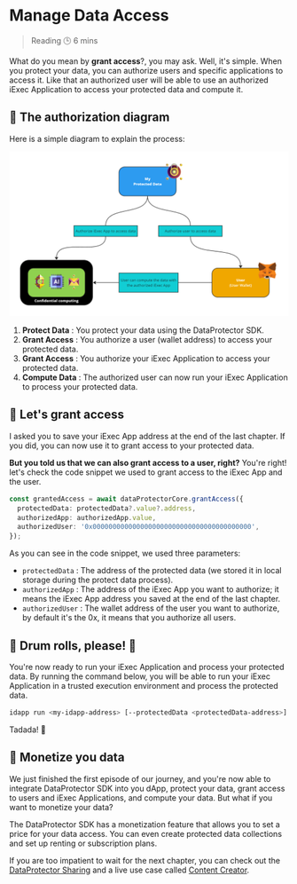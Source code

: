 <script setup>
import GrantAccess from '../../components/GrantAccess.vue';
</script>

# Manage Data Access

> Reading 🕒 6 mins

What do you mean by **grant access**?, you may ask. Well, it's simple. When you
protect your data, you can authorize users and specific applications to access
it. Like that an authorized user will be able to use an authorized iExec
Application to access your protected data and compute it.

## 🧩 The authorization diagram

Here is a simple diagram to explain the process:

![alt text](/assets/hello-world/process.png)

1. **Protect Data** : You protect your data using the DataProtector SDK.
2. **Grant Access** : You authorize a user (wallet address) to access your
   protected data.
3. **Grant Access** : You authorize your iExec Application to access your
   protected data.
4. **Compute Data** : The authorized user can now run your iExec Application to
   process your protected data.

## 🧩 Let's grant access

I asked you to save your iExec App address at the end of the last chapter. If
you did, you can now use it to grant access to your protected data.

<GrantAccess />

**But you told us that we can also grant access to a user, right?** You're
right! let's check the code snippet we used to grant access to the iExec App and
the user.

```typescript
const grantedAccess = await dataProtectorCore.grantAccess({
  protectedData: protectedData?.value?.address,
  authorizedApp: authorizedApp.value,
  authorizedUser: '0x0000000000000000000000000000000000000000',
});
```

As you can see in the code snippet, we used three parameters:

- `protectedData` : The address of the protected data (we stored it in local
  storage during the protect data process).
- `authorizedApp` : The address of the iExec App you want to authorize; it means
  the iExec App address you saved at the end of the last chapter.
- `authorizedUser` : The wallet address of the user you want to authorize, by
  default it's the 0x, it means that you authorize all users.

## 🧩 Drum rolls, please! 🥁

You're now ready to run your iExec Application and process your protected data.
By running the command below, you will be able to run your iExec Application in
a trusted execution environment and process the protected data.

```sh
idapp run <my-idapp-address> [--protectedData <protectedData-address>] [--debug | --prod]
```

Tadada! 🎉

## 🧩 Monetize you data

We just finished the first episode of our journey, and you're now able to
integrate DataProtector SDK into you dApp, protect your data, grant access to
users and iExec Applications, and compute your data. But what if you want to
monetize your data?

The DataProtector SDK has a monetization feature that allows you to set a price
for your data access. You can even create protected data collections and set up
renting or subscription plans.

If you are too impatient to wait for the next chapter, you can check out the
[DataProtector Sharing](https://beta.tools.docs.iex.ec/tools/dataProtector/dataProtectorSharing.html)
and a live use case called
[Content Creator](https://demo.iex.ec/content-creator/).
